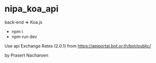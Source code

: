 # nipa_koa_api

back-end => Koa.js
  - npm i 
  - npm run dev
  
Use api Exchange Rates (2.0.1) from https://apiportal.bot.or.th/bot/public/ 

by Prasert Nacharoen
